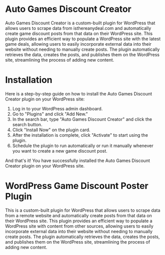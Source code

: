 # Auto Games Discount Creator
Auto Games Discount Creator is a custom-built plugin for WordPress that allows users to scrape data from isthereanydeal.com and automatically create game discount posts from that data on their WordPress site. This plugin provides an efficient way to populate a WordPress site with the latest game deals, allowing users to easily incorporate external data into their website without needing to manually create posts. The plugin automatically retrieves the data, creates the posts, and publishes them on the WordPress site, streamlining the process of adding new content.
# Installation

Here is a step-by-step guide on how to install the Auto Games Discount Creator plugin on your WordPress site:

1. Log in to your WordPress admin dashboard.
2. Go to "Plugins" and click "Add New."
3. In the search bar, type "Auto Games Discount Creator" and click the search button.
4. Click "Install Now" on the plugin card.
5. After the installation is complete, click "Activate" to start using the plugin.
6. Schedule the plugin to run automatically or run it manually whenever you want to create a new game discount post.

And that's it! You have successfully installed the Auto Games Discount Creator plugin on your WordPress site.







# WordPress Game Discount Poster Plugin

This is a custom-built plugin for WordPress that allows users to scrape data from a remote website and automatically create posts from that data on their WordPress site. This plugin provides an efficient way to populate a WordPress site with content from other sources, allowing users to easily incorporate external data into their website without needing to manually create posts. The plugin automatically retrieves the data, creates the posts, and publishes them on the WordPress site, streamlining the process of adding new content.
